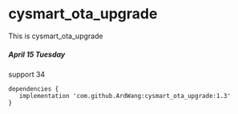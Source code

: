 # cysmart_ota_upgrade
 This is cysmart_ota_upgrade

##### April 15 Tuesday

support 34

```
dependencies {
   implementation 'com.github.ArdWang:cysmart_ota_upgrade:1.3'
}
```

